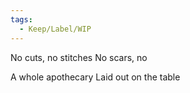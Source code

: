 ```yaml
---
tags:
  - Keep/Label/WIP
---
```


No cuts, no stitches
No scars, no

A whole apothecary 
Laid out on the table